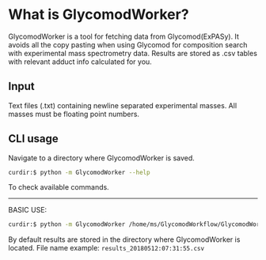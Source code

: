 # What is GlycomodWorker?

GlycomodWorker is a tool for fetching data from Glycomod(ExPASy). It avoids all the copy pasting when using Glycomod for composition search with experimental mass spectrometry data. Results are stored as .csv tables with relevant adduct info calculated for you.

## Input 
Text files (.txt) containing newline separated experimental masses. All masses must be floating point numbers.

## CLI usage
Navigate to a directory where GlycomodWorker is saved.
```sh
curdir:$ python -m GlycomodWorker --help
```
To check available commands.

-------------
BASIC USE:
```sh
curdir:$ python -m GlycomodWorker /home/ms/GlycomodWorkflow/GlycomodWorker/test.txt --tag ProA --echo
```
By default results are stored in the directory where GlycomodWorker is located.
File name example:
`results_20180512:07:31:55.csv`